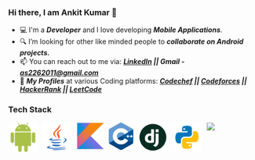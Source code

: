 ### Hi there, I am Ankit Kumar 👋
- 💻 I'm a <b><i>Developer</i></b> and I love developing <b><i>Mobile Applications</i></b>.
- 🔍 I’m looking for other like minded people to <b><i>collaborate on Android projects.</i></b>
- 📫 You can reach out to me via: <b><i><a href="https://www.linkedin.com/in/ankitkumar1904/">LinkedIn</a> || Gmail - as2262011@gmail.com</i></b>
- 👤 <b><i>My Profiles</i></b> at various Coding platforms: <b><i><a href="https://www.codechef.com/users/as226_cc">Codechef</a> || <a href="https://codeforces.com/profile/as226">Codeforces</a> || <a href="https://www.hackerrank.com/as226">HackerRank</a> || <a href="https://leetcode.com/as226/">LeetCode</a></i></b>
### Tech Stack
<p>
  <img src="logos/android logo.png" style="float: left;margin-right: 10px; margin-bottom: 5px;" width="60">
  <img src="logos/java logo.png" style="float: left;margin-right: 10px; margin-bottom: 5px;" width="60">
  <img src="logos/kotlin logo.png" style="float: left;margin-right: 10px; margin-bottom: 5px;" width="55">
  <img src="logos/c++ logo.png" style="float: left;margin-right: 10px; margin-bottom: 5px;" width="50">
  <img src="logos/django logo.png" style="float: left;margin-right: 10px; margin-bottom: 5px;" width="60">
  <img src="logos/py logo.png" style="float: left;margin-right: 10px; margin-bottom: 5px;" width="60">
</p>
<img src="https://github-readme-stats.vercel.app/api?username=Ankit-akumar&&show_icons=true&title_color=1B5E20&icon_color=1B5E20&text_color=00C853&bg_color=E8F5E9">
